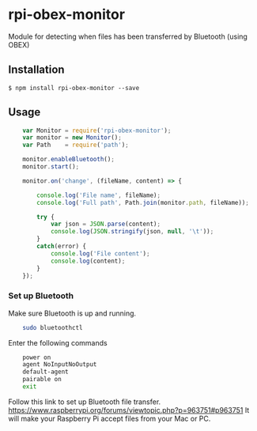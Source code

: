 # rpi-obex-monitor

Module for detecting when files has been transferred by Bluetooth (using OBEX)

## Installation
	$ npm install rpi-obex-monitor --save


## Usage

````javascript
    var Monitor = require('rpi-obex-monitor');
    var monitor = new Monitor();
    var Path    = require('path');

    monitor.enableBluetooth();
    monitor.start();

    monitor.on('change', (fileName, content) => {

        console.log('File name', fileName);
        console.log('Full path', Path.join(monitor.path, fileName));

        try {
            var json = JSON.parse(content);
            console.log(JSON.stringify(json, null, '\t'));
        }
        catch(error) {
            console.log('File content');
            console.log(content);
        }
    });
````

### Set up Bluetooth

Make sure Bluetooth is up and running.

````bash
    sudo bluetoothctl
````

Enter the following commands

````bash
    power on
    agent NoInputNoOutput
    default-agent
    pairable on
    exit
````

Follow this link to set up Bluetooth file transfer. https://www.raspberrypi.org/forums/viewtopic.php?p=963751#p963751
It will make your Raspberry Pi accept files from your Mac or PC.
